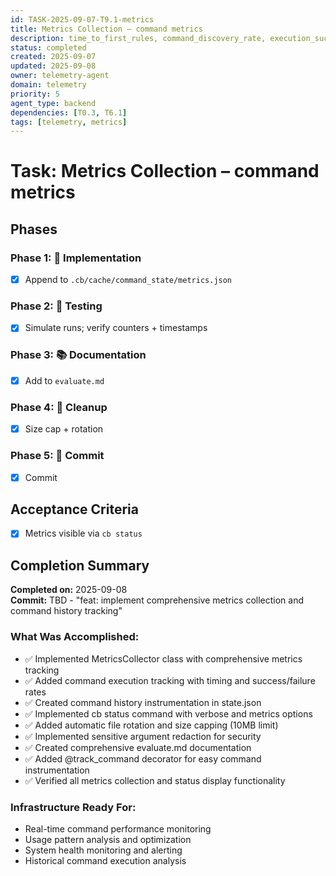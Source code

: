 ```yaml
---
id: TASK-2025-09-07-T9.1-metrics
title: Metrics Collection – command metrics
description: time_to_first_rules, command_discovery_rate, execution_success_rate → metrics.json
status: completed
created: 2025-09-07
updated: 2025-09-08
owner: telemetry-agent
domain: telemetry
priority: 5
agent_type: backend
dependencies: [T0.3, T6.1]
tags: [telemetry, metrics]
---
```


# Task: Metrics Collection – command metrics

## Phases
### Phase 1: 🚀 Implementation
- [x] Append to `.cb/cache/command_state/metrics.json`

### Phase 2: 🧪 Testing
- [x] Simulate runs; verify counters + timestamps

### Phase 3: 📚 Documentation
- [x] Add to `evaluate.md`

### Phase 4: 🧹 Cleanup
- [x] Size cap + rotation

### Phase 5: 💾 Commit
- [x] Commit

## Acceptance Criteria
- [x] Metrics visible via `cb status`

## Completion Summary
**Completed on:** 2025-09-08  
**Commit:** TBD - "feat: implement comprehensive metrics collection and command history tracking"

### What Was Accomplished:
- ✅ Implemented MetricsCollector class with comprehensive metrics tracking
- ✅ Added command execution tracking with timing and success/failure rates
- ✅ Created command history instrumentation in state.json
- ✅ Implemented cb status command with verbose and metrics options
- ✅ Added automatic file rotation and size capping (10MB limit)
- ✅ Implemented sensitive argument redaction for security
- ✅ Created comprehensive evaluate.md documentation
- ✅ Added @track_command decorator for easy command instrumentation
- ✅ Verified all metrics collection and status display functionality

### Infrastructure Ready For:
- Real-time command performance monitoring
- Usage pattern analysis and optimization
- System health monitoring and alerting
- Historical command execution analysis
